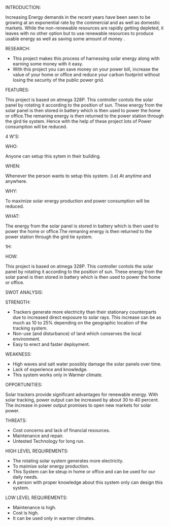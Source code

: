 INTRODUCTION:

Increasing Energy demands in the recent years have been seen to be growing at an exponential rate by the commercial and as well as domestic markets. While the non-renewable resources are rapidly getting depleted, it leaves with no other option but to use renewable resources to produce usable energy as well as saving some amount of money .

RESEARCH:

* This project makes this process of harnessing solar energy along with earning some money with it easy.
* With this project you can save money on your power bill, increase the value of your home or office and reduce your carbon footprint without losing the security of the public power grid.

FEATURES:

This project is based on atmega 328P. This controller contols the solar panel by rotating it according to the position of sun.
These energy from the solar panel is then stored in battery which is then used to power the home or office.The remaning energy is then returned to the power station through the gird tie system. Hence with the help of these project lots of Power consumption will be reduced.

4 W'S:

WHO:

Anyone can setup this sytem in their building.

WHEN:

Whenever the person wants to setup this system. (i.e) At anytime and anywhere.

WHY:

To maximize solar energy production and power consumption will be reduced.

WHAT:

The energy from the solar panel is  stored in battery which is then used to power the home or office.The remaning energy is then returned to the power station through the gird tie system. 

1H:

HOW:

This project is based on atmega 328P. This controller contols the solar panel by rotating it according to the position of sun.
These energy from the solar panel is then stored in battery which is then used to power the home or office.

SWOT ANALYSIS:

STRENGTH:

* Trackers generate more electricity than their stationary counterparts due to increased direct exposure to solar rays. This increase can be as much as 10 to 25% depending on the geographic location of the tracking system.
* Non-use (and disturbance) of land which conserves the local environment.
* Easy to erect and faster deployment.

WEAKNESS:

* High waves and salt water possibly damage the solar panels over time.
* Lack of experience and knowledge.
* This system works only in Warmer climate.

OPPORTUNITIES:

Solar trackers provide significant advantages for renewable energy. With solar tracking, power output can be increased by about 30 to 40 percent. The increase in power output promises to open new markets for solar power.

THREATS:

* Cost concerns and lack of financial resources.
* Maintenance and repair.
* Untested Technology for long run.

HIGH LEVEL REQUIREMENTS:

* The rotating solar system generates more electricity.
* To maimise solar energy production.
* This System can be steup in home or office and can be used for our daily needs.
* A person with proper knowledge about this system only can design this system.

LOW LEVEL REQUIREMENTS:

* Maintenance is high.
* Cost is high.
* It can be used only in warmer climates.









